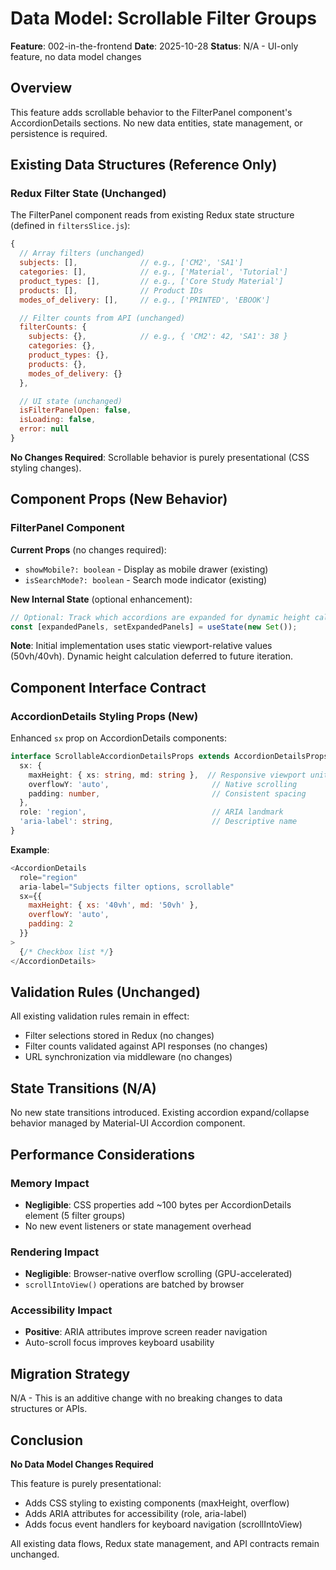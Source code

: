 # Data Model: Scrollable Filter Groups

**Feature**: 002-in-the-frontend
**Date**: 2025-10-28
**Status**: N/A - UI-only feature, no data model changes

## Overview
This feature adds scrollable behavior to the FilterPanel component's AccordionDetails sections. No new data entities, state management, or persistence is required.

## Existing Data Structures (Reference Only)

### Redux Filter State (Unchanged)
The FilterPanel component reads from existing Redux state structure (defined in `filtersSlice.js`):

```javascript
{
  // Array filters (unchanged)
  subjects: [],              // e.g., ['CM2', 'SA1']
  categories: [],            // e.g., ['Material', 'Tutorial']
  product_types: [],         // e.g., ['Core Study Material']
  products: [],              // Product IDs
  modes_of_delivery: [],     // e.g., ['PRINTED', 'EBOOK']

  // Filter counts from API (unchanged)
  filterCounts: {
    subjects: {},            // e.g., { 'CM2': 42, 'SA1': 38 }
    categories: {},
    product_types: {},
    products: {},
    modes_of_delivery: {}
  },

  // UI state (unchanged)
  isFilterPanelOpen: false,
  isLoading: false,
  error: null
}
```

**No Changes Required**: Scrollable behavior is purely presentational (CSS styling changes).

## Component Props (New Behavior)

### FilterPanel Component
**Current Props** (no changes required):
- `showMobile?: boolean` - Display as mobile drawer (existing)
- `isSearchMode?: boolean` - Search mode indicator (existing)

**New Internal State** (optional enhancement):
```javascript
// Optional: Track which accordions are expanded for dynamic height calculation
const [expandedPanels, setExpandedPanels] = useState(new Set());
```

**Note**: Initial implementation uses static viewport-relative values (50vh/40vh). Dynamic height calculation deferred to future iteration.

## Component Interface Contract

### AccordionDetails Styling Props (New)
Enhanced `sx` prop on AccordionDetails components:

```typescript
interface ScrollableAccordionDetailsProps extends AccordionDetailsProps {
  sx: {
    maxHeight: { xs: string, md: string },  // Responsive viewport units
    overflowY: 'auto',                       // Native scrolling
    padding: number,                         // Consistent spacing
  },
  role: 'region',                            // ARIA landmark
  'aria-label': string,                      // Descriptive name
}
```

**Example**:
```javascript
<AccordionDetails
  role="region"
  aria-label="Subjects filter options, scrollable"
  sx={{
    maxHeight: { xs: '40vh', md: '50vh' },
    overflowY: 'auto',
    padding: 2
  }}
>
  {/* Checkbox list */}
</AccordionDetails>
```

## Validation Rules (Unchanged)

All existing validation rules remain in effect:
- Filter selections stored in Redux (no changes)
- Filter counts validated against API responses (no changes)
- URL synchronization via middleware (no changes)

## State Transitions (N/A)

No new state transitions introduced. Existing accordion expand/collapse behavior managed by Material-UI Accordion component.

## Performance Considerations

### Memory Impact
- **Negligible**: CSS properties add ~100 bytes per AccordionDetails element (5 filter groups)
- No new event listeners or state management overhead

### Rendering Impact
- **Negligible**: Browser-native overflow scrolling (GPU-accelerated)
- `scrollIntoView()` operations are batched by browser

### Accessibility Impact
- **Positive**: ARIA attributes improve screen reader navigation
- Auto-scroll focus improves keyboard usability

## Migration Strategy

N/A - This is an additive change with no breaking changes to data structures or APIs.

## Conclusion

**No Data Model Changes Required**

This feature is purely presentational:
- Adds CSS styling to existing components (maxHeight, overflow)
- Adds ARIA attributes for accessibility (role, aria-label)
- Adds focus event handlers for keyboard navigation (scrollIntoView)

All existing data flows, Redux state management, and API contracts remain unchanged.
